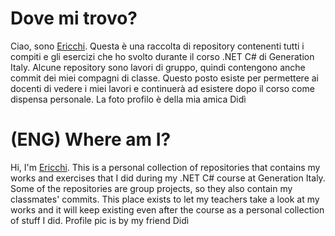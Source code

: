 # Dove mi trovo?
Ciao, sono [Ericchi](https://github.com/Ericchi). Questa è una raccolta di repository contenenti tutti i compiti e gli esercizi che ho svolto durante il corso .NET C# di Generation Italy.
Alcune repository sono lavori di gruppo, quindi contengono anche commit dei miei compagni di classe.
Questo posto esiste per permettere ai docenti di vedere i miei lavori e continuerà ad esistere dopo il corso come dispensa personale.
La foto profilo è della mia amica Didì

# (ENG) Where am I?
Hi, I'm [Ericchi](https://github.com/Ericchi). This is a personal collection of repositories that contains my works and exercises that I did during my .NET C# course at Generation Italy.
Some of the repositories are group projects, so they also contain my classmates' commits.
This place exists to let my teachers take a look at my works and it will keep existing even after the course as a personal collection of stuff I did.
Profile pic is by my friend Didì

